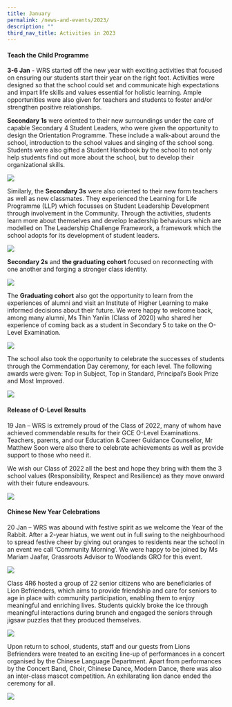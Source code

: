 ```yaml
---
title: January
permalink: /news-and-events/2023/
description: ""
third_nav_title: Activities in 2023
---
```




#### Teach the Child Programme ####

**3-6 Jan** - WRS started off the new year with exciting activities that focused on ensuring our students start their year on the right foot. Activities were designed so that the school could set and communicate high expectations and impart life skills and values essential for holistic learning. Ample opportunities were also given for teachers and students to foster and/or strengthen positive relationships.

**Secondary 1s** were oriented to their new surroundings under the care of capable Secondary 4 Student Leaders, who were given the opportunity to design the Orientation Programme. These include a walk-about around the school, introduction to the school values and singing of the school song. Students were also gifted a Student Handbook by the school to not only help students find out more about the school, but to develop their organizational skills.

![](/images/ttcp%201.png)

Similarly, the **Secondary 3s** were also oriented to their new form teachers as well as new classmates. They experienced the Learning for Life Programme (LLP) which focusses on Student Leadership Development through involvement in the Community. Through the activities, students learn more about themselves and develop leadership behaviours which are modelled on The Leadership Challenge Framework, a framework which the school adopts for its development of student leaders.

![](/images/ttcp%202.png)

**Secondary 2s** and **the graduating cohort** focused on reconnecting with one another and forging a stronger class identity.

![](/images/ttcp%203.png)

The **Graduating cohort** also got the opportunity to learn from the experiences of alumni and visit an Institute of Higher Learning to make informed decisions about their future. We were happy to welcome back, among many alumni, Ms Thin Yanlin (Class of 2020) who shared her experience of coming back as a student in Secondary 5 to take on the O-Level Examination.

![](/images/ttcp%204.png)

The school also took the opportunity to celebrate the successes of students through the Commendation Day ceremony, for each level. The following awards were given: Top in Subject, Top in Standard, Principal’s Book Prize and Most Improved.

![](/images/ttcp%205.png)


#### Release of O-Level Results ####

19 Jan – WRS is extremely proud of the Class of 2022, many of whom have achieved commendable results for their GCE O-Level Examinations. Teachers, parents, and our Education & Career Guidance Counsellor, Mr Matthew Soon were also there to celebrate achievements as well as provide support to those who need it.

We wish our Class of 2022 all the best and hope they bring with them the 3 school values (Responsibility, Respect and Resilience) as they move onward with their future endeavours.

![](/images/o%20lvl%206.png)


#### Chinese New Year Celebrations ####

20 Jan – WRS was abound with festive spirit as we welcome the Year of the Rabbit. After a 2-year hiatus, we went out in full swing to the neighbourhood to spread festive cheer by giving out oranges to residents near the school in an event we call ‘Community Morning’. We were happy to be joined by Ms Mariam Jaafar, Grassroots Advisor to Woodlands GRO for this event.

![](/images/cny%201.png)

Class 4R6 hosted a group of 22 senior citizens who are beneficiaries of Lion Befrienders, which aims to provide friendship and care for seniors to age in place with community participation, enabling them to enjoy meaningful and enriching lives. Students quickly broke the ice through meaningful interactions during brunch and engaged the seniors through jigsaw puzzles that they produced themselves.

![](/images/CNY%202.png)

Upon return to school, students, staff and our guests from Lions Befrienders were treated to an exciting line-up of performances in a concert organised by the Chinese Language Department. Apart from performances by the Concert Band, Choir, Chinese Dance, Modern Dance, there was also an inter-class mascot competition. An exhilarating lion dance ended the ceremony for all.

![](/images/CNY%203.png)